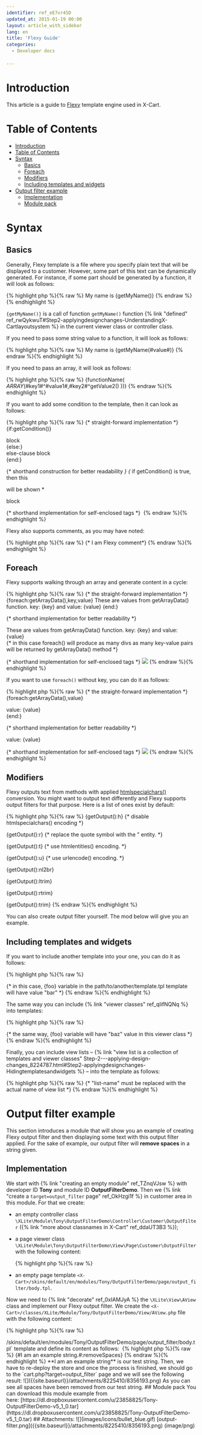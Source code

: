 ```yaml
---
identifier: ref_eE7vr4SD
updated_at: 2015-01-19 00:00
layout: article_with_sidebar
lang: en
title: 'Flexy Guide'
categories:
  - Developer docs

---
```



# Introduction

This article is a guide to [Flexy](http://pear.php.net/package/HTML_Template_Flexy) template engine used in X-Cart.

# Table of Contents

*   [Introduction](#introduction)
*   [Table of Contents](#table-of-contents)
*   [Syntax](#syntax)
    *   [Basics](#basics)
    *   [Foreach](#foreach)
    *   [Modifiers](#modifiers)
    *   [Including templates and widgets](#including-templates-and-widgets)
*   [Output filter example](#output-filter-example)
    *   [Implementation](#implementation)
    *   [Module pack](#module-pack)

# Syntax

## Basics

Generally, Flexy template is a file where you specify plain text that will be displayed to a customer. However, some part of this text can be dynamically generated. For instance, if some part should be generated by a function, it will look as follows:

{% highlight php %}{% raw %}
My name is {getMyName()}
{% endraw %}{% endhighlight %}

`{getMyName()}` is a call of function `getMyName()` function {% link "defined" ref_rwQykwuT#Step2-applyingdesignchanges-UnderstandingX-Cartlayoutsystem %} in the current viewer class or controller class.

If you need to pass some string value to a function, it will look as follows: 

{% highlight php %}{% raw %}
My name is {getMyName(#value#)}
{% endraw %}{% endhighlight %}

If you need to pass an array, it will look as follows: 

{% highlight php %}{% raw %}
{functionName( _ARRAY_(#key1#^#value1#,#key2#^getValue2() ))}
{% endraw %}{% endhighlight %}

If you want to add some condition to the template, then it can look as follows: 

{% highlight php %}{% raw %}
{* straight-forward implementation *}
{if:getCondition()}
<div>block</div>
{else:}
<div>else-clause block</div>
{end:}

{* shorthand construction for better readability *}
{* if getCondition() is true, then this <div> will be shown *
<div IF="{getCondition()}">block</div>

{* shorthand implementation for self-enclosed tags *}
<img IF="{getCondition()}" /> 
{% endraw %}{% endhighlight %}

Flexy also supports comments, as you may have noted: 

{% highlight php %}{% raw %}
{* I am Flexy comment*}
{% endraw %}{% endhighlight %}

## Foreach

Flexy supports walking through an array and generate content in a cycle: 

{% highlight php %}{% raw %}
{* the straight-forward implementation *}
{foreach:getArrayData(),key,value}
	These are values from getArrayData() function. key: {key} and value: {value}
{end:}

{* shorthand implementation for better readability *}
<div FOREACH="getArrayData(),key,value">
	These are values from getArrayData() function. key: {key} and value: {value}
</div>
{* in this case foreach() will produce as many divs as many key-value pairs will be returned by getArrayData() method *}

{* shorthand implementation for self-enclosed tags *}
<img FOREACH="getArrayData(),key,value" id="{key}" src="{value}" /> 
{% endraw %}{% endhighlight %}

If you want to use `foreach()` without key, you can do it as follows: 

{% highlight php %}{% raw %}
{* the straight-forward implementation *}
{foreach:getArrayData(),value}
	<div>value: {value}</div>
{end:}

{* shorthand implementation for better readability *}
<div FOREACH="getArrayData(),value">
	value: {value}
</div>

{* shorthand implementation for self-enclosed tags *}
<img FOREACH="getArrayData(),value" src="{value}" /> 
{% endraw %}{% endhighlight %}

## Modifiers

Flexy outputs text from methods with applied [htmlspecialchars()](http://php.net/htmlspecialchars) conversion. You might want to output text differently and Flexy supports output filters for that purpose. Here is a list of ones exist by default: 

{% highlight php %}{% raw %}
{getOutput():h} {* disable htmlspecialchars() encoding *}

{getOutput():r} {* replace the quote symbol with the &quot; entity. *}

{getOutput():t} {* use htmlentities() encoding. *}

{getOutput():u} {* use urlencode() encoding. *}

{getOutput():nl2br}

{getOutput():ltrim}

{getOutput():rtrim}

{getOutput():trim}
{% endraw %}{% endhighlight %}

You can also create output filter yourself. The mod below will give you an example.

## Including templates and widgets

If you want to include another template into your one, you can do it as follows: 

{% highlight php %}{% raw %}
<widget template="path/to/template.tpl" />

<widget template="path/to/another/template.tpl" foo="bar" />
{* in this case, {foo} variable in the path/to/another/template.tpl template will have value "bar" *}
{% endraw %}{% endhighlight %}

The same way you can include {% link "viewer classes" ref_qIifNQNq %} into templates: 

{% highlight php %}{% raw %}
<widget class="\XLite\View\Header" />

<widget class="\XLite\View\Form\Countries\Countries" foo="baz" />
{* the same way, {foo} variable will have "baz" value in this viewer class *}
{% endraw %}{% endhighlight %}

Finally, you can include view lists – {% link "view list is a collection of templates and viewer classes" Step-2---applying-design-changes_8224787.html#Step2-applyingdesignchanges-Hidingtemplatesandwidgets %} – into the template as follows: 

{% highlight php %}{% raw %}
<list name="list-name" />
{* "list-name" must be replaced with the actual name of view list *}
{% endraw %}{% endhighlight %}

# Output filter example

This section introduces a module that will show you an example of creating Flexy output filter and then displaying some text with this output filter applied. For the sake of example, our output filter will **remove spaces** in a string given.

## Implementation

We start with {% link "creating an empty module" ref_TZnqVJsw %} with developer ID **Tony** and module ID **OutputFilterDemo**. Then we {% link "create a `target=output_filter` page" ref_OkHzgi1f %} in customer area in this module. For that we create: 

*   an empty controller class `\XLite\Module\Tony\OutputFilterDemo\Controller\Customer\OutputFilter` ({% link "more about classnames in X-Cart" ref_ddaUT3B3 %});
*   a page viewer class `\XLite\Module\Tony\OutputFilterDemo\View\Page\Customer\OutputFilter` with the following content: 

    {% highlight php %}{% raw %}
    <?php
    // vim: set ts=4 sw=4 sts=4 et:

    namespace XLite\Module\Tony\OutputFilterDemo\View\Page\Customer;

    /**
     * Output filter page view
     *
     * @ListChild (list="center")
     */
    class OutputFilter extends \XLite\View\AView
    {
        /**
         * Return list of allowed targets
         *
         * @return array
         */
        public static function getAllowedTargets()
        {
            return array_merge(parent::getAllowedTargets(), array('output_filter'));
        }

        /**
         * Return widget default template
         *
         * @return string
         */
        protected function getDefaultTemplate()
        {
            return 'modules/Tony/OutputFilterDemo/page/output_filter/body.tpl';
        }
    }
    {% endraw %}{% endhighlight %}
*   an empty page template `<X-Cart>/skins/default/en/modules/Tony/OutputFilterDemo/page/output_filter/body.tpl`.

Now we need to {% link "decorate" ref_0xIAMJyA %} the `\XLite\View\AView` class and implement our Flexy output filter. We create the `<X-Cart>/classes/XLite/Module/Tony/OutputFilterDemo/View/AView.php` file with the following content: 

{% highlight php %}{% raw %}
<?php
// vim: set ts=4 sw=4 sts=4 et:

namespace XLite\Module\Tony\OutputFilterDemo\View;

/**
 * Abstract widget
 */
abstract class AView extends \XLite\View\AView implements \XLite\Base\IDecorator
{
    protected function flexyModifierRemoveSpaces($string)
    {
        return str_replace(' ', '', $string);
    }
}
{% endraw %}{% endhighlight %}

The `flexyModifierRemoveSpaces()` function is an implementation of our output filter, which will be called as follows: 

{% highlight php %}{% raw %}
{string():removeSpaces}
{% endraw %}{% endhighlight %}

In other words, in order to implement **removeSpaces** filter, we create the `flexyModifier**RemoveSpaces**()` method, so the modifier name is incapsulated right into the method's name.

Now, it is time to test our output filter in action. We go to our `<X-Cart>/skins/default/en/modules/Tony/OutputFilterDemo/page/output_filter/body.tpl` template and define its content as follows: 

{% highlight php %}{% raw %}
{#I am an example string.#:removeSpaces}
{% endraw %}{% endhighlight %}

**I am an example string** is our test string.

Then, we have to re-deploy the store and once the process is finished, we should go to the `cart.php?target=output_filter` page and we will see the following result: ![]({{site.baseurl}}/attachments/8225410/8356193.png)

As you can see all spaces have been removed from our test string.

## Module pack

You can download this module example from here: [https://dl.dropboxusercontent.com/u/23858825/Tony-OutputFilterDemo-v5_1_0.tar](https://dl.dropboxusercontent.com/u/23858825/Tony-OutputFilterDemo-v5_1_0.tar)

## Attachments:

![](images/icons/bullet_blue.gif) [output-filter.png]({{site.baseurl}}/attachments/8225410/8356193.png) (image/png)